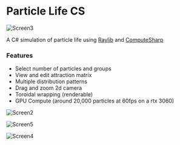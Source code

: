 # Particle Life CS
![Screen3](https://github.com/user-attachments/assets/b2d3fbab-2afc-467b-a7fd-295143d42458)

A C# simulation of particle life using [Raylib](https://github.com/raylib-cs/raylib-cs) and [ComputeSharp](https://github.com/Sergio0694/ComputeSharp)

### Features
 - Select number of particles and groups
 - View and edit attraction matrix
 - Multiple distribution patterns
 - Drag and zoom 2d camera
 - Toroidal wrapping (renderable)
 - GPU Compute (around 20,000 particles at 60fps on a rtx 3060)

![Screen2](https://github.com/user-attachments/assets/56bea9b7-5c2a-4b3a-9607-e5364654464a)

![Screen5](https://github.com/user-attachments/assets/c825c4c7-e126-4bc5-92f9-794bc8304159)

![Screen4](https://github.com/user-attachments/assets/0e327eeb-b9ea-4d73-aaef-46a31947cb2d)
